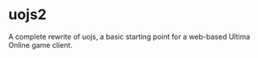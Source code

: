# uojs2

A complete rewrite of uojs, a basic starting point for a web-based Ultima Online game client.
